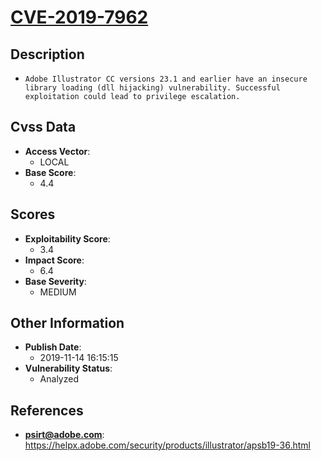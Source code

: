 
# [CVE-2019-7962](https://helpx.adobe.com/security/products/illustrator/apsb19-36.html)

## Description

- `Adobe Illustrator CC versions 23.1 and earlier have an insecure library loading (dll hijacking) vulnerability. Successful exploitation could lead to privilege escalation.`

## Cvss Data

- **Access Vector**:
  - LOCAL
- **Base Score**:
  - 4.4

## Scores

- **Exploitability Score**:
  - 3.4
- **Impact Score**:
  - 6.4
- **Base Severity**:
  - MEDIUM

## Other Information

- **Publish Date**:
  - 2019-11-14 16:15:15
- **Vulnerability Status**:
  - Analyzed

## References

- **psirt@adobe.com**: https://helpx.adobe.com/security/products/illustrator/apsb19-36.html
